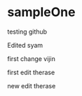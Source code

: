 

# sampleOne
testing  github


Edited syam

first change vijin


first edit therase

new edit therase
